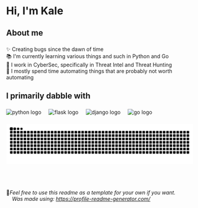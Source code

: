 <h1 align="left">Hi, I'm Kale</h1>

###

###

<h2 align="left">About me</h2>

###

<p align="left">✨ Creating bugs since the dawn of time<br>📚 I'm currently learning various things and such in Python and Go<br>💼 I work in CyberSec, specifically in Threat Intel and Threat Hunting<br>🎲 I mostly spend time automating things that are probably not worth automating</p>

###

<h2 align="left">I primarily dabble with</h2>

###

<div align="left">
  <img src="https://cdn.jsdelivr.net/gh/devicons/devicon/icons/python/python-original.svg" height="40" alt="python logo"  />
  <img width="12" />
  <img src="https://cdn.jsdelivr.net/gh/devicons/devicon/icons/flask/flask-original.svg" height="40" alt="flask logo"  />
  <img width="12" />
  <img src="https://cdn.jsdelivr.net/gh/devicons/devicon/icons/django/django-plain.svg" height="40" alt="django logo"  />
  <img width="12" />
  <img src="https://cdn.jsdelivr.net/gh/devicons/devicon/icons/go/go-original.svg" height="40" alt="go logo"  />
  <img width="12" />
</div>

<!--Icons: https://github.com/devicons/devicon/tree/v2.16.0/icons
Use https://cdn.jsdeliver.net/gh/devicons/icons/ for putting in>-->
###

<picture>
    <source media="(prefers-color-scheme: dark)" srcset="https://raw.githubusercontent.com/AlbusNoir/AlbusNoir/output/github-snake-dark.svg" />
    <source media="(prefers-color-scheme: light)" srcset="https://raw.githubusercontent.com/AlbusNoir/AlbusNoir/output/github-snake.svg" />
    <img alt="github-snake" src="https://raw.githubusercontent.com/AlbusNoir/AlbusNoir/output/github-snake.svg" />
</picture>

<br><br><br>
📜<em><sm>Feel free to use this readme as a template for your own if you want.<br>&nbsp;&nbsp;&nbsp;&nbsp;Was made using: https://profile-readme-generator.com/</sm></em>